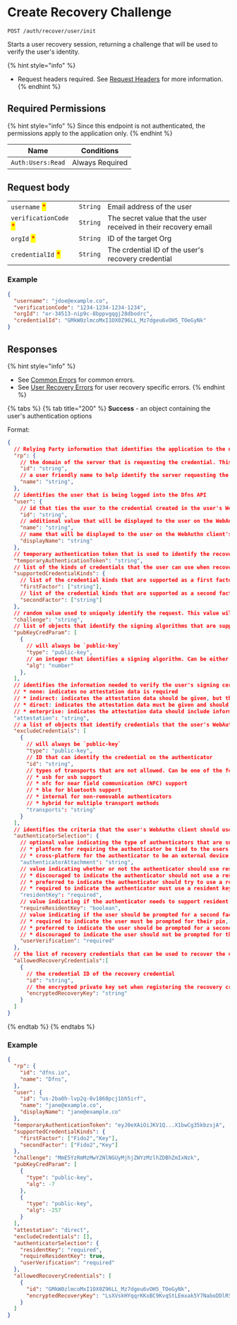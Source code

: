 # Create Recovery Challenge

`POST /auth/recover/user/init`

Starts a user recovery session, returning a challenge that will be used to verify the user's identity.

{% hint style="info" %}
* Request headers required. See [Request Headers](../../../getting-started/request-headers.md) for more information.
{% endhint %}

## Required Permissions

{% hint style="info" %}
Since this endpoint is not authenticated, the permissions apply to the application only.
{% endhint %}

| Name              | Conditions      |
| ----------------- | --------------- |
| `Auth:Users:Read` | Always Required |

## Request body

|                                                       |          |                                                                 |
| ----------------------------------------------------- | -------- | --------------------------------------------------------------- |
| `username` <mark style="color:red;">\*</mark>         | `String` | Email address of the user                                       |
| `verificationCode` <mark style="color:red;">\*</mark> | `String` | The secret value that the user received in their recovery email |
| `orgId` <mark style="color:red;">\*</mark>            | `String` | ID of the target Org                                            |
| `credentialId` <mark style="color:red;">\*</mark>     | `String` | The crdential ID of the user's recovery credential              |

### Example

```json
{
  "username": "jdoe@example.co",
  "verificationCode": "1234-1234-1234-1234",
  "orgId": "or-34513-nip9c-8bppvgqgj28dbodrc",
  "credentialId": "GMkW0zlmcoMxI1OX0Z96LL_Mz7dgeu6vOH5_TOeGyNk"
}
```

## Responses

{% hint style="info" %}
* See [Common Errors](../../../getting-started/errors.md#common-errors) for common errors.
* See [User Recovery Errors](../../../getting-started/errors.md#user-recovery-errors) for user recovery specific errors.
{% endhint %}

{% tabs %}
{% tab title="200" %}
**Success** - an object containing the user's authentication options

Format:

```json
{
  // Relying Party information that identifies the application to the user
  "rp": {
    // the domain of the server that is requesting the credential. This must match the effective domain of the application communicating with the user's WebAuthn client
    "id": "string",
    // a user friendly name to help identify the server requesting the credential
    "name": "string",
  },
  // identifies the user that is being logged into the Dfns API
  "user": {
    // id that ties the user to the credential created in the user's WebAuthn client
    "id": "string",
    // additional value that will be displayed to the user on the WebAuthn client's display
    "name": "string",
    // name that will be displayed to the user on the WebAuthn client's display
    "displayName": "string"
  },
  // temporary authentication token that is used to identify the recovery session with the matching call to Recover User
  "temporaryAuthenticationToken": "string",
  // list of the kinds of credentials that the user can use when recovering
  "supportedCredentialKinds": {
    // list of the credential kinds that are supported as a first factor credential
    "firstFactor": ["string"],
    // list of the credential kinds that are supported as a second factor credential
    "secondFactor": ["string"]
  },
  // random value used to uniquely identify the request. This value will be included in the data that is signed
  "challenge": "string",
  // list of objects that identify the signing algorithms that are supported
  "pubKeyCredParam": [
    {
      // will always be `public-key`
      "type": "public-key",
      // an integer that identifies a signing algorithm. Can be either `-7` for ES256 or `-257` for RS256
      "alg": "number"
    },
  ],
  // identifies the information needed to verify the user's signing certificate; can be one of the following:
  // * none: indicates no attestation data is required
  // * indirect: indicates the attestation data should be given, but that it can be generated using an Anonymization CA
  // * direct: indicates the attestation data must be given and should be generated by the authenticator
  // * enterprise: indicates the attestation data should include information to uniquely identify the user's device
  "attestation": "string",
  // a list of objects that identify credentials that the user's WebAuthn client should not use
  "excludeCredentials": [
    {
      // will always be `public-key`
      "type": "public-key",
      // ID that can identify the credential on the authenticator
      "id": "string",
      // types of transports that are not allowed. Can be one of the following:
      // * usb for usb support
      // * nfc for near field communication (NFC) support
      // * ble for bluetooth support
      // * internal for non-removable authenticators
      // * hybrid for multiple transport methods
      "transports": "string"
    }
  ],
  // identifies the criteria that the user's WebAuthn client should use when creating the credential
  "authenticatorSelection": {
    // optional value indicating the type of authenticators that are supported. If not set then the authenticator type is not restricted. Can be one of the following:
    // * platform for requiring the authenticator be tied to the users device (like a TPM)
    // * cross-platform for the authenticator to be an external device (like a Yubikey)
    "authenticatorAttachment": "string",
    // value indicating whether or not the authenticator should use resident keys. Can be one of the following:
    // * discouraged to indicate the authenticator should not use a resident key unless its the only option
    // * preferred to indicate the authenticator should try to use a resident key if supported
    // * required to indicate the authenticator must use a resident key
    "residentKey": "required",
    // value indicating if the authenticator needs to support resident keys
    "requireResidentKey": "boolean",
    // value indicating if the user should be prompted for a second factor. Can be one of the following values:
    // * required to indicate the user must be prompted for their pin, biometrics, or another second factor option
    // * preferred to indicate the user should be prompted for a second factor if it is supported
    // * discouraged to indicate the user should not be prompted for their second factor unless the device requires it
    "userVerification": "required"
  },
  // the list of recovery credentials that can be used to recover the user
  "allowedRecoveryCredentials":[
    {
      // the credential ID of the recovery credential
      "id": "string",
      // the encrypted private key set when registering the recovery credential
      "encryptedRecoveryKey": "string"
    }
  ]
}
```
{% endtab %}
{% endtabs %}

### Example

```json
{
  "rp": {
    "id": "dfns.io",
    "name": "Dfns",
  },
  "user": {
    "id": "us-2ba0h-lvp2q-8v1860pcj1bh5irf",
    "name": "jane@example.co",
    "displayName": "jane@example.co"
  },
  "temporaryAuthenticationToken": "eyJ0eXAiOiJKV1Q...X1bwCg35kbzsjA",
  "supportedCredentialKinds": {
    "firstFactor": ["Fido2","Key"],
    "secondFactor": ["Fido2","Key"]
  },
  "challenge": "MmE5YzRmMzMwY2NlNGUyMjhjZWYzMzlhZDBhZmIxNzk",
  "pubKeyCredParam": [
    {
      "type": "public-key",
      "alg": -7
    },
    {
      "type": "public-key",
      "alg": -257
    }
  ],
  "attestation": "direct",
  "excludeCredentials": [],
  "authenticatorSelection": {
    "residentKey": "required",
    "requireResidentKey": true,
    "userVerification": "required"
  },
  "allowedRecoveryCredentials": [
    {
      "id": "GMkW0zlmcoMxI1OX0Z96LL_Mz7dgeu6vOH5_TOeGyNk",
      "encryptedRecoveryKey": "LsXVskHYqqrKKxBC9KvqStLEmxak5Y7NaboDDlRSIW7evUJpQTT1AYvx0EsFskmriaVb3AjTCGEv7gqUKokml1USL7+dVmrUVhV+cNWtS5AorvRuZr1FMGVKFkW1pKJhFNH2e2O661UhpyXsRXzcmksA7ZN/V37ZK7ITue0gs6I="
    }
  ]
}
```
